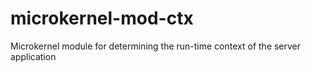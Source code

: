 # microkernel-mod-ctx
Microkernel module for determining the run-time context of the server application
